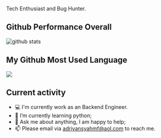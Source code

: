 Tech Enthusiast and Bug Hunter.

## Github Performance Overall

![github stats](https://github-readme-stats.vercel.app/api?username=adriyansyah-mf&theme=vue-dark&show_icons=true)

## My Github Most Used Language

<img src="https://github-readme-stats.vercel.app/api/top-langs/?username=adriyansyah-mf&theme=cobalt&show_icons=true">

## Current activity

- 💻 I'm currently work as an Backend Engineer.
- 📖 I’m currently learning python;
- 💬 Ask me about anything, I am happy to help;
- 📫 Please email via adriyansyahmf@aol.com to reach me.

